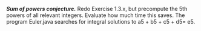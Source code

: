 ***Sum of powers conjecture.*** Redo Exercise 1.3.x, but precompute the 5th powers of all relevant integers. Evaluate how much time this saves. The program Euler.java searches for integral solutions to a5 + b5 + c5 + d5= e5.
